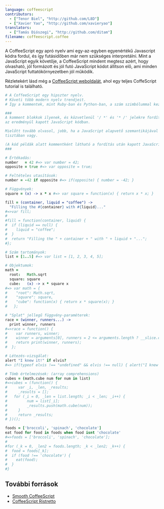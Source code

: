 ```yaml
---
language: coffeescript
contributors:
  - ["Tenor Biel", "http://github.com/L8D"]
  - ["Xavier Yao", "http://github.com/xavieryao"]
translators:
  - ["Tamás Diószegi", "http://github.com/ditam"]
filename: coffeescript.coffee
---
```


A CoffeeScript egy apró nyelv ami egy-az-egyben egyenértékű Javascript kódra fordul, és így futásidőben már nem szükséges interpretálni.
Mint a JavaScript egyik követője, a CoffeeScript mindent megtesz azért, hogy olvasható, jól formázott és jól futó JavaScript kódot állítson elő, ami minden JavaScript futtatókörnyezetben jól működik.

Rézletekért lásd még a [CoffeeScript weboldalát](http://coffeescript.org/), ahol egy teljes CoffeScript tutorial is található.

```coffeescript
# A CoffeeScript egy hipszter nyelv.
# Követi több modern nyelv trendjeit.
# Így a kommentek, mint Ruby-ban és Python-ban, a szám szimbólummal kezdődnek.

###
A komment blokkok ilyenek, és közvetlenül '/ *' és '* /' jelekre fordítódnak
az eredményül kapott JavaScript kódban.

Mielőtt tovább olvasol, jobb, ha a JavaScript alapvető szemantikájával
tisztában vagy.

(A kód példák alatt kommentként látható a fordítás után kapott JavaScript kód.)
###

# Értékadás:
number   = 42 #=> var number = 42;
opposite = true #=> var opposite = true;

# Feltételes utasítások:
number = -42 if opposite #=> if(opposite) { number = -42; }

# Függvények:
square = (x) -> x * x #=> var square = function(x) { return x * x; }

fill = (container, liquid = "coffee") ->
  "Filling the #{container} with #{liquid}..."
#=>var fill;
#
#fill = function(container, liquid) {
#  if (liquid == null) {
#    liquid = "coffee";
#  }
#  return "Filling the " + container + " with " + liquid + "...";
#};

# Szám tartományok:
list = [1..5] #=> var list = [1, 2, 3, 4, 5];

# Objektumok:
math =
  root:   Math.sqrt
  square: square
  cube:   (x) -> x * square x
#=> var math = {
#    "root": Math.sqrt,
#    "square": square,
#    "cube": function(x) { return x * square(x); }
#   };

# "Splat" jellegű függvény-paraméterek:
race = (winner, runners...) ->
  print winner, runners
#=>race = function() {
#    var runners, winner;
#    winner = arguments[0], runners = 2 <= arguments.length ? __slice.call(arguments, 1) : [];
#    return print(winner, runners);
#  };

# Létezés-vizsgálat:
alert "I knew it!" if elvis?
#=> if(typeof elvis !== "undefined" && elvis !== null) { alert("I knew it!"); }

# Tömb értelmezések: (array comprehensions)
cubes = (math.cube num for num in list)
#=>cubes = (function() {
#	  var _i, _len, _results;
#	  _results = [];
# 	for (_i = 0, _len = list.length; _i < _len; _i++) {
#		  num = list[_i];
#		  _results.push(math.cube(num));
#	  }
#	  return _results;
# })();

foods = ['broccoli', 'spinach', 'chocolate']
eat food for food in foods when food isnt 'chocolate'
#=>foods = ['broccoli', 'spinach', 'chocolate'];
#
#for (_k = 0, _len2 = foods.length; _k < _len2; _k++) {
#  food = foods[_k];
#  if (food !== 'chocolate') {
#    eat(food);
#  }
#}
```

## További források

- [Smooth CoffeeScript](http://autotelicum.github.io/Smooth-CoffeeScript/)
- [CoffeeScript Ristretto](https://leanpub.com/coffeescript-ristretto/read)